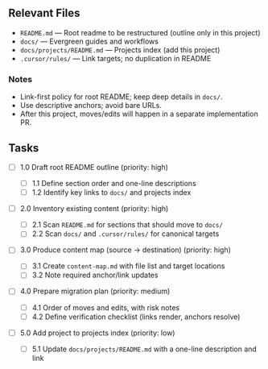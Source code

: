 ## Relevant Files

- `README.md` — Root readme to be restructured (outline only in this project)
- `docs/` — Evergreen guides and workflows
- `docs/projects/README.md` — Projects index (add this project)
- `.cursor/rules/` — Link targets; no duplication in README

### Notes

- Link-first policy for root README; keep deep details in `docs/`.
- Use descriptive anchors; avoid bare URLs.
- After this project, moves/edits will happen in a separate implementation PR.

## Tasks

- [ ] 1.0 Draft root README outline (priority: high)

  - [ ] 1.1 Define section order and one-line descriptions
  - [ ] 1.2 Identify key links to `docs/` and projects index

- [ ] 2.0 Inventory existing content (priority: high)

  - [ ] 2.1 Scan `README.md` for sections that should move to `docs/`
  - [ ] 2.2 Scan `docs/` and `.cursor/rules/` for canonical targets

- [ ] 3.0 Produce content map (source → destination) (priority: high)

  - [ ] 3.1 Create `content-map.md` with file list and target locations
  - [ ] 3.2 Note required anchor/link updates

- [ ] 4.0 Prepare migration plan (priority: medium)

  - [ ] 4.1 Order of moves and edits, with risk notes
  - [ ] 4.2 Define verification checklist (links render, anchors resolve)

- [ ] 5.0 Add project to projects index (priority: low)
  - [ ] 5.1 Update `docs/projects/README.md` with a one-line description and link
